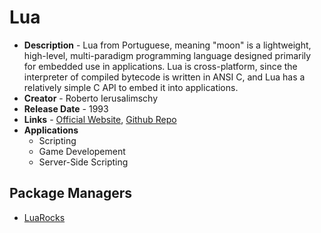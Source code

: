 # Lua

- **Description** - Lua from Portuguese, meaning "moon" is a lightweight, high-level, multi-paradigm programming language designed primarily for embedded use in applications.
  Lua is cross-platform, since the interpreter of compiled bytecode is written in ANSI C, and Lua has a relatively simple C API to embed it into applications.
- **Creator** - Roberto Ierusalimschy
- **Release Date** - 1993
- **Links** - [Official Website](https://www.lua.org/), [Github Repo](https://github.com/lua/lua)
- **Applications**
  - Scripting
  - Game Developement
  - Server-Side Scripting

## Package Managers

- [LuaRocks](https://luarocks.org/)
